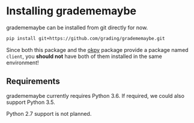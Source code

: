 # Installing gradememaybe

gradememaybe can be installed from git directly for now.

```bash
pip install git+https://github.com/grading/gradememaybe.git
```

Since both this package and the [okpy](https://pypi.org/project/okpy/) package
provide a package named `client`, you **should not** have both of them installed
in the same environment!

## Requirements

gradememaybe currently requires Python 3.6. If required, we could also
support Python 3.5.

Python 2.7 support is not planned.
